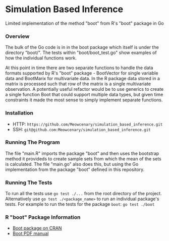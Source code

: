 # Simulation Based Inference
Limited implementation of the method "boot" from R's "boot" package in Go

### Overview
The bulk of the Go code is in in the boot package which itself is under the
directory "boot/". The tests within "boot/boot_test.go" show examples of how the
individual functions work.

At this point in time there are two separate functions to handle the data
formats supported by R's "boot" package - BootVector for single variable data
and BootMarix for multivariate data. In the R package data stored in a matrix is
processed such that row of the matrix is a single multivariate observation. A
potentially useful refactor would be to use generics to create a single function
Boot that could support multiple data types, but given time constraints it made
the most sense to simply implement separate functions.

### Installation
- HTTP: `https://github.com/Meowcenary/simulation_based_inference.git`
- SSH: `git@github.com:Meowcenary/simulation_based_inference.git`

### Running The Program
The file "main.R" imports the package "boot" and then uses the bootstrap method
it provideds to create sample sets from which the mean of the sets is
calculated. The file "main.go" also does this, but using the Go implementation
from the package "boot" defined in this repository.

### Running The Tests
To run all the tests use `go test ./...` from the root directory of the project.
Alternatively use `go test ./<package_name>` to run an individual package's
tests. For example to run the tests for the package `boot`:
    `go test ./boot`

### R "boot" Package Information
- [Boot package on CRAN](https://cran.r-project.org/web/packages/boot/)
- [Boot PDF manual](https://cran.r-project.org/web/packages/boot/boot.pdf)
